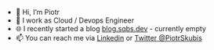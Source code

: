 - 👋 Hi, I’m Piotr
- 💼 I work as Cloud / Devops Engineer
- 🌐 I recently started a blog [blog.sqbs.dev](https://blog.sqbs.dev) - currently empty
- 📫 You can reach me via [Linkedin](https://www.linkedin.com/in/piotr-skubis/) or [Twitter @PiotrSkubis](https://twitter.com/PiotrSkubis)

<!---
ptrskbs/ptrskbs is a ✨ special ✨ repository because its `README.md` (this file) appears on your GitHub profile.
You can click the Preview link to take a look at your changes.
--->
